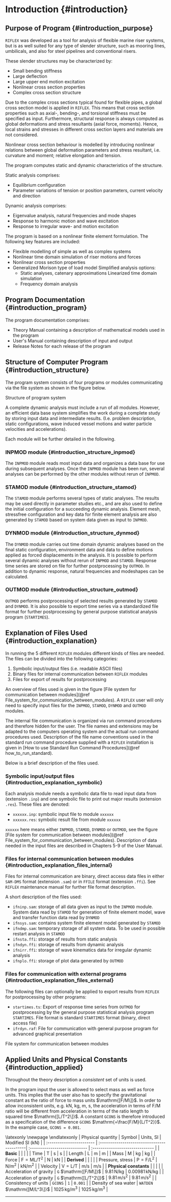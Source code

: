 # Introduction {#introduction}




## Purpose of Program {#introduction_purpose}

`RIFLEX` was developed as a tool for analysis of flexible marine riser
systems, but is as well suited for any type of slender structure, such
as mooring lines, umbilicals, and also for steel pipelines and
conventional risers.

These slender structures may be characterized by:

* Small bending stiffness
* Large deflection
* Large upper end motion excitation
* Nonlinear cross section properties
* Complex cross section structure

Due to the complex cross sections typical found for flexible pipes, a
global cross section model is applied in `RIFLEX`. This means that cross
section properties such as axial-, bending-, and torsional stiffness
must be specified as input. Furthermore, structural response is always
computed as global deformations and stress resultants (axial force,
moments). Hence, local strains and stresses in different cross section
layers and materials are not considered.

Nonlinear cross section behaviour is modelled by introducing nonlinear
relations between global deformation parameters and stress resultant,
i.e. curvature and moment; relative elongation and tension.

The program computes static and dynamic characteristics of the
structure.

Static analysis comprises:

* Equilibrium configuration
* Parameter variations of tension or position parameters, current
  velocity and direction

Dynamic analysis comprises:

* Eigenvalue analysis, natural frequencies and mode shapes
* Response to harmonic motion and wave excitation
* Response to irregular wave- and motion excitation

The program is based on a nonlinear finite element formulation. The
following key features are included:

* Flexible modelling of simple as well as complex systems
* Nonlinear time domain simulation of riser motions and forces
* Nonlinear cross section properties
* Generalized Morison type of load model Simplified analysis options:
    * Static analyses, catenary approximations Linearized time domain
  simulation
    * Frequency domain analysis




## Program Documentation {#introduction_program}

The program documentation comprises:

* Theory Manual containing a description of mathematical models used
  in the program
* User's Manual containing description of input and output
* Release Notes for each release of the program




## Structure of Computer Program {#introduction_structure}

The program system consists of four programs or modules communicating via the
file system as shown in the figure below.

Structure of program system

A complete dynamic analysis must include a run of all modules. However,
an efficient data base system simplifies the work during a complete
study by storing input data and intermediate results. (I.e. problem
description, static configurations, wave induced vessel motions and
water particle velocities and accelerations). 

Each module will be further detailed in the following.




### INPMOD module {#introduction_structure_inpmod}

The `INPMOD` module reads most input data and organizes a data base for
use during subsequent analyses. Once the `INPMOD` module has been run,
several analyses can be performed by the other modules without rerun of
`INPMOD`.




### STAMOD module {#introduction_structure_stamod}

The `STAMOD` module performs several types of static analyses. The results
may be used directly in parameter studies etc., and are also used to
define the initial configuration for a succeeding dynamic analysis.
Element mesh, stressfree configuration and key data for finite element
analysis are also generated by `STAMOD` based on system data given as
input to `INPMOD`.




### DYNMOD module {#introduction_structure_dynmod}

The `DYNMOD` module carries out time domain dynamic analyses based on the
final static configuration, environment data and data to define motions
applied as forced displacements in the analysis. It is possible to
perform several dynamic analyses without rerun of `INPMOD` and `STAMOD`.
Response time series are stored on file for further postprocessing by
`OUTMOD`. In addition to dynamic response, natural frequencies
and modeshapes can be calculated.




### OUTMOD module {#introduction_structure_outmod}

`OUTMOD` performs postprocessing of selected results generated by `STAMOD`
and `DYNMOD`. It is also possible to export time series
via a standardized file format for further postprocessing by general
purpose statistical analysis program (`STARTIMES`).




## Explanation of Files Used {#introduction_explanation}

In running the 5 different `RIFLEX` modules different kinds of files are
needed. The files can be divided into the following categories:

1. Symbolic input/output files (i.e. readable ASCII files)
2. Binary files for internal communication between `RIFLEX` modules
3. Files for export of results for postprocessing

An overview of files used is given in the figure [File system for communication between modules](@ref File_system_for_communication_between_modules). A
`RIFLEX` user will only need to specify input files for the `INPMOD`,
`STAMOD`, `DYNMOD` and `OUTMOD` modules.

The internal file communication is organized via run command procedures
and therefore hidden for the user. The file names and extensions may be
adapted to the computers operating system and the actual run command
procedures used. Description of the file name conventions used in the
standard run command procedure supplied with a `RIFLEX` installation is
given in [How to use Standard Run Command Procedures](@ref how_to_run_standard).

Below is a brief description of the files used.




### Symbolic input/output files {#introduction_explanation_symbolic}

Each analysis module needs a symbolic data file to read input data from
(extension `.inp`) and one symbolic file to print out major results
(extension `.res`). These files are denoted:

- `xxxxxx.inp`: symbolic input file to module `xxxxxx`
- `xxxxxx.res`: symbolic result file from module `xxxxxx`

`xxxxxx` here means either `INPMOD`, `STAMOD`, `DYNMOD` or `OUTMOD`, see the figure [File system for communication between modules](@ref File_system_for_communication_between_modules).
Description of data needed in the input files are described in Chapters
5-9 of the User Manual.




### Files for internal communication between modules {#introduction_explanation_files_internal}

Files for internal communication are binary, direct access data files in
either `SAM-DMS` format (extension `.sam`) or in `FFILE` format
(extension `.ffi`). See `RIFLEX` maintenance manual for further file format
description.

A short description of the files used:

- `ifninp.sam`:   storage of all data given as input to the `INPMOD` module.
    System data read by `STAMOD` for generation of finite element model, wave
    and transfer function data read by `DYNMOD`
- `ifnsys.sam`: contains system finite element model generated by `STAMOD`
- `ifndmp.sam`: temporary storage of all system data. To be used in possible restart analysis in `STAMOD`
- `ifnsta.ffi`: storage of results from static analysis
- `ifndyn.ffi`: storage of results from dynamic analysis
- `ifnirr.ffi`: storage of wave kinematics data for irregular dynamic analysis
- `ifnplo.ffi`: storage of plot data generated by `OUTMOD`




### Files for communication with external programs {#introduction_explanation_files_external}

The following files can optionally be applied to export results from
`RIFLEX` for postprocessing by other programs:

- `startimes.ts`: Export of response time series from `OUTMOD` for
    postprocessing by the general purpose statistical analysis program
    `STARTIMES`. File format is standard `STARTIMES` format (binary, direct
    access file)
- `ifrdyn.raf`: File for communication with general purpose program for
    advanced graphical presentation

File system for communication between modules




## Applied Units and Physical Constants {#introduction_applied}

Throughout the theory description a *consistent* set of units is used.

In the program input the user is allowed to select mass as well as force
units. This implies that the user also has to specify the gravitational
constant as the ratio of force to mass units $\mathrm{[F/M\]}$. In order to allow
inconsistent units, e.g. $\mathrm{kN}$, $\mathrm{kg}$, $\mathrm{m}$,
$\mathrm{s}$, the acceleration in terms of $\mathrm{F/M}$
ratio will be different from acceleration in terms of the ratio length
to squared time $\mathrm{[L/T^2\]}$. A constant `GCONS` is therefore introduced as
a specification of the difference `GCONS` $\mathrm{=\frac{F/M}{L/T^2}}$. In the
example case, `GCONS = 0.001`.

\latexonly \newpage \endlatexonly
| Physical quantity        | Symbol                                     | Units, SI                     | Modified SI $\mathrm{(kN)}$ |
| :----------------------- | :------------------------------------------| :---------------------------- | :------------------------------ |
| **Basic**                |                                            |                               |                                 |
| Time                     | $\mathrm{T}$                           | $\mathrm{s}$              | $\mathrm{s}$                |
| Length                   | $\mathrm{L}$                           | $\mathrm{m}$              | $\mathrm{m}$                |
| Mass                     | $\mathrm{M}$                           | $\mathrm{kg}$             | $\mathrm{kg}$               |
| Force                    | $\mathrm{F=ML/T^2}$                  | $\mathrm{N}$              | $\mathrm{kN}$               |
| **Derived**              |                                            |                               |                                 |
| Pressure, stress         | $\mathrm{P=F/L^2}$                 | $\mathrm{N/m^2}$          | $\mathrm{kN/m^2}$           |
| Velocity                 | $\mathrm{V=L/T}$                   | $\mathrm{m/s}$            | $\mathrm{m/s}$              |
| **Physical constants**   |                                            |                               |                                 |
| Acceleration of gravity  | `G` $\mathrm{[F/M\]}$    | $9.81\,\mathrm{N/kg}$   | $0.00981\,\mathrm{kN/kg}$     |
| Acceleration of gravity  | `G` $\mathrm{[L/T^2\]}$    | $9.81\,\mathrm{m/s^2}$   | $9.81\,\mathrm{m/s^2}$     |
| Consistency of units     | `GCONS`                                    | `1`                           | `0.001`                         |
| Density of sea water     | `WATDEN` $\mathrm{[M/L^3\]}$ | $\mathrm{1025\,kg/m^3}$ | $\mathrm{1025\,kg/m^3}$   |

***